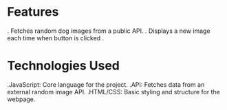 # Features
 . Fetches random dog images from a public API.
 . Displays a new image each time when  button is clicked .
# Technologies Used
.JavaScript: Core language for the project.
.API: Fetches data from an external random image  API.
.HTML/CSS: Basic styling and structure for the webpage.
